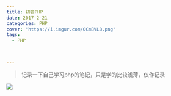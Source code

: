 ```yaml
---
title: 初尝PHP
date: 2017-2-21
categories: PHP
cover: "https://i.imgur.com/OCmBVL8.png"
tags:
  - PHP



---
```


> 记录一下自己学习php的笔记，只是学的比较浅薄，仅作记录

<!-- more -->
![](https://i.imgur.com/QtjLql0.jpg)